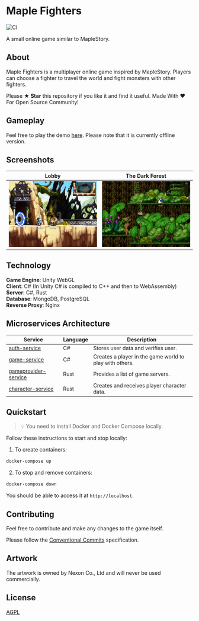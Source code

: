 # Maple Fighters
![CI](https://github.com/benukhanov/maple-fighters/workflows/CI/badge.svg?branch=develop)

A small online game similar to MapleStory.

## About

Maple Fighters is a multiplayer online game inspired by MapleStory. Players can choose a fighter to travel the world and fight monsters with other fighters.

Please **★ Star** this repository if you like it and find it useful. Made With ❤ For Open Source Community!

## Gameplay

Feel free to play the demo [here](https://ukben.dev/maple-fighters). Please note that it is currently offline version.

## Screenshots

| Lobby                                                                                                         | The Dark Forest                                                                                                    |
| ----------------------------------------------------------------------------------------------------------------- | ------------------------------------------------------------------------------------------------------------------ |
| <img src="docs/lobby.jpg"> | <img src="docs/the-dark-forest.jpg"> |

## Technology

**Game Engine**: Unity WebGL   
**Client**: C# (In Unity C# is compiled to C++ and then to WebAssembly)   
**Server**: C#, Rust   
**Database**: MongoDB, PostgreSQL   
**Reverse Proxy**: Nginx   

## Microservices Architecture

| Service                                              | Language      | Description                                                    														|
| ---------------------------------------------------- | ------------- | -------------------------------------------------------------------------------------------------------------------------------------------------------------------------------|
| [auth-service](./src/auth-service)                   | C#            | Stores user data and verifies user. 			   															|
| [game-service](./src/game-service/Game.Application)                   | C#            | Creates a player in the game world to play with others. 	|
| [gameprovider-service](./src/gameprovider-service)   | Rust          | Provides a list of game servers. 																|
| [character-service](./src/character-service)         | Rust          | Creates and receives player character data. 																|

## Quickstart
> 💡 You need to install Docker and Docker Compose locally.

Follow these instructions to start and stop locally:

1. To create containers:
```bash
docker-compose up
```

2. To stop and remove containers:
```bash
docker-compose down
```
You should be able to access it at `http://localhost`.

## Contributing
Feel free to contribute and make any changes to the game itself.

Please follow the [Conventional Commits](https://www.conventionalcommits.org/) specification.

## Artwork
The artwork is owned by Nexon Co., Ltd and will never be used commercially.

## License
[AGPL](https://choosealicense.com/licenses/agpl-3.0/)
